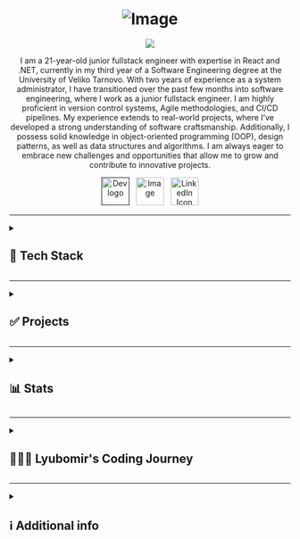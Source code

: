 <h1 align="center">
<img src="https://github.com/user-attachments/assets/dffcd7e3-8cef-445b-a474-83e222945b64" alt="Image">
</h1>

<p align="center">
    <img src="https://readme-typing-svg.demolab.com/?lines=Full-stack%20web%20and%20app%20developer;(React.js%20/%20.NET);2%2B%20years%20of%20coding%20experience;Always%20learning%20new%20things&font=Fira%20Code&center=true&width=440&height=45&color=8A2BE2&vCenter=true&pause=1000&size=22" />
</p>

<p align="center">
I am a 21-year-old junior fullstack engineer with expertise in React and .NET, currently in my third year of a Software Engineering degree at the University of Veliko Tarnovo. With two years of experience as a system administrator, I have transitioned over the past few months into software engineering, where I work as a junior fullstack engineer. I am highly proficient in version control systems, Agile methodologies, and CI/CD pipelines. My experience extends to real-world projects, where I’ve developed a strong understanding of software craftsmanship. Additionally, I possess solid knowledge in object-oriented programming (OOP), design patterns, as well as data structures and algorithms. I am always eager to embrace new challenges and opportunities that allow me to grow and contribute to innovative projects.
  </p>

  <p align="center">
    <a href=""><img src="https://github.com/user-attachments/assets/73cd0f60-9f47-4bcf-97d7-c922cf7b2f4f" alt="Dev logo" width="50" height="50"></a> &nbsp;
    <a href="https://x.com/0xGeorgiev"><img src="https://github.com/user-attachments/assets/2c27b738-ad0b-4e54-9c81-b9f4e01eab04" width="50" height="50" alt="Image"></a> &nbsp;
    <a href="https://www.linkedin.com/in/lyubomir-georgiev-ab9116248/"><img src="https://github.com/user-attachments/assets/1c2a9eb9-e605-4ccc-ba03-d8237c048ac3" alt="LinkedIn Icon" width="50" height="50"></a>
  </p>
  
 ---

<details><summary><h2>🦾 Tech Stack</h2></summary>
  <h3>💡Languages: </h3>
<p>
  <img alt="C#" width="30px" src="https://cdn.jsdelivr.net/gh/devicons/devicon@latest/icons/csharp/csharp-original.svg" /> &nbsp;       
  <img alt="JavaScript" width="30px" src="https://cdn.jsdelivr.net/gh/devicons/devicon@latest/icons/javascript/javascript-original.svg" /> &nbsp;
  <img alt="TypeScript" width="30px" src="https://cdn.jsdelivr.net/gh/devicons/devicon@latest/icons/typescript/typescript-original.svg" /> &nbsp;
  <img alt="HTML" width="30px" src="https://cdn.jsdelivr.net/gh/devicons/devicon@latest/icons/html5/html5-original.svg" /> &nbsp;
  <img alt="CSS" width="30px" src="https://cdn.jsdelivr.net/gh/devicons/devicon@latest/icons/css3/css3-original.svg" /> &nbsp;
  <img alt="SqlServer" width="30px" src="https://cdn.jsdelivr.net/gh/devicons/devicon@latest/icons/microsoftsqlserver/microsoftsqlserver-original-wordmark.svg" /> &nbsp;
</p>

<h3>🧰 Framewoks:</h3> 

<p align="left">
  <img alt="ASP.NET" width="30px" src="https://cdn.jsdelivr.net/gh/devicons/devicon@latest/icons/dotnetcore/dotnetcore-original.svg" /> &nbsp;
  <img  alt="React.Js" width="30px" src="https://cdn.jsdelivr.net/gh/devicons/devicon@latest/icons/react/react-original.svg" /> &nbsp;
</p>

<h3>📚 Libraries:</h3> 
<p align="left">  
  <img alt="Tailwind" width="30px;" src="https://cdn.jsdelivr.net/gh/devicons/devicon@latest/icons/tailwindcss/tailwindcss-original.svg" /> &nbsp;
  <img alt="MUI" width="30px" src="https://cdn.jsdelivr.net/gh/devicons/devicon@latest/icons/materialui/materialui-original.svg" /> &nbsp;
  <img alt="FramerMotion" width="30px" src="https://cdn.jsdelivr.net/gh/devicons/devicon@latest/icons/framermotion/framermotion-original.svg" /> &nbsp;
  <img alt="ReactBootstrap" width="30px" src="https://cdn.jsdelivr.net/gh/devicons/devicon@latest/icons/reactbootstrap/reactbootstrap-original.svg" /> &nbsp;
</p>

<h3>🛠️ Tools:</h3> 

<p align="left">
  <img alt="Jira" width="30px;" src="https://cdn.jsdelivr.net/gh/devicons/devicon@latest/icons/jira/jira-original.svg" /> &nbsp;
  <img alt="Docker" width="30px;" src="https://cdn.jsdelivr.net/gh/devicons/devicon@latest/icons/docker/docker-original.svg" /> &nbsp;
  <img alt="Azure" width="30px;" src="https://cdn.jsdelivr.net/gh/devicons/devicon@latest/icons/azure/azure-original.svg" /> &nbsp;
  <img alt="Postman" width="30px;" src="https://cdn.jsdelivr.net/gh/devicons/devicon@latest/icons/postman/postman-original.svg" /> &nbsp;
  <img alt="Swagger" width="30px;" src="https://cdn.jsdelivr.net/gh/devicons/devicon@latest/icons/swagger/swagger-original.svg" /> &nbsp;
  <img alt="Photoshop" width="30px;" src="https://cdn.jsdelivr.net/gh/devicons/devicon@latest/icons/photoshop/photoshop-original.svg" /> &nbsp;        
  <img alt="Figma" width="30px;" src="https://cdn.jsdelivr.net/gh/devicons/devicon@latest/icons/figma/figma-original.svg" /> &nbsp;        
</p>

<h3>🎁 Version Control Systems and Storage: </h3> 
<p align="left">
  <img alt="Git" width="30px;" src="https://cdn.jsdelivr.net/gh/devicons/devicon@latest/icons/git/git-original.svg" /> &nbsp;       
  <img alt="GitHub" width="30px;" src="https://cdn.jsdelivr.net/gh/devicons/devicon@latest/icons/github/github-original.svg" /> &nbsp;
  <img alt="Bitbucket" width="30px;" src="https://cdn.jsdelivr.net/gh/devicons/devicon@latest/icons/bitbucket/bitbucket-original.svg" /> &nbsp; 
</p>
</details>


---

<details>
  <summary><h2>✅ Projects</h2></summary>
  <p align="left">
    <table cellspacing="0" cellpadding="0">
  <tr>
    <td><a href="https://github.com/lyubomir2712/Hotel_Booking">
    <img width="278" src="https://denvercoder1-github-readme-stats.vercel.app/api/pin/?username=lyubomir2712&repo=Hotel_Booking&theme=react&bg_color=1F222E&title_color=A020F0&hide_border=true&icon_color=A020F0&show_icons=false&show_description=false" alt="Hotel_Booking">
</a></td>
    <td>
<a href="https://github.com/MrArthur0507/StockAPI"><img width="278" src="https://denvercoder1-github-readme-stats.vercel.app/api/pin/?username=MrArthur0507&repo=StockAPI&theme=react&bg_color=1F222E&title_color=A020F0&hide_border=true&icon_color=A020F0&show_icons=false&show_description=false" alt="StockAPI"></a></td>
    <td><a href="https://github.com/lyubomir2712/English-Literature-Board-Game"><img width="278" src="https://denvercoder1-github-readme-stats.vercel.app/api/pin/?username=lyubomir2712&repo=English-Literature-Board-Game&theme=react&bg_color=1F222E&title_color=A020F0&hide_border=true&icon_color=A020F0&show_icons=false&show_description=false" alt="English-Literature-Board-Game"></a></td>
  </tr>
  <tr>
    <td>
<a href="https://github.com/lyubomir2712/ATM_Design_patterns"><img width="278" src="https://denvercoder1-github-readme-stats.vercel.app/api/pin/?username=lyubomir2712&repo=ATM_Design_patterns&theme=react&bg_color=1F222E&title_color=A020F0&hide_border=true&icon_color=A020F0&show_icons=false&show_description=false" alt="ATM_Design_patterns"></a></td>
    <td><a href="https://github.com/lyubomir2712/ApiCsvReader"><img width="278" src="https://denvercoder1-github-readme-stats.vercel.app/api/pin/?username=lyubomir2712&repo=ApiCsvReader&theme=react&bg_color=1F222E&title_color=A020F0&hide_border=true&icon_color=A020F0&show_icons=false&show_description=false" alt="ApiCsvReader"></a></td>
    <td><a href="https://github.com/lyubomir2712/MyWebApp"><img width="278" src="https://denvercoder1-github-readme-stats.vercel.app/api/pin/?username=lyubomir2712&repo=MyWebApp&theme=react&bg_color=1F222E&title_color=A020F0&hide_border=true&icon_color=A020F0&show_icons=false&show_description=false" alt="MyWebApp"></a></td>
  </tr>
  <tr>
    <td><a href="https://github.com/lyubomir2712/VTUstudio"><img width="278" src="https://denvercoder1-github-readme-stats.vercel.app/api/pin/?username=lyubomir2712&repo=VTUstudio&theme=react&bg_color=1F222E&title_color=A020F0&hide_border=true&icon_color=A020F0&show_icons=false&show_description=false" alt="VTUstudio"></a></td>
  </tr>
</table>
    










  </p>
</details>
  

---

<details><summary><h2>📊 Stats</h2></summary>
  
[![Lyubomir's GitHub stats](https://github-readme-stats.vercel.app/api?username=lyubomir2712&show_icons=true&theme=synthwave)](https://github.com/lyubomir2712)

</details>


---

<details>
  <summary><h2>👨🏻‍💻 Lyubomir's Coding Journey</h2></summary>

From a young age, I was captivated by computers and aspired to become a programmer, inspired by my three cousins in the field. My journey began in 8th grade when I started learning basic C# through the book Основи на програмирането със C# by Svetlin Nakov. This initial exploration ignited my passion for coding. By 10th grade, I delved deeper into programming with Python on Codeacademy, where I gained a solid foundation in fundamental and advanced concepts.

In 11th grade, I expanded my skill set with MySQL, learning from Colt Steele’s course on Udemy. Toward the end of the year, I started exploring backend development with Django and frontend basics using HTML, CSS, vanilla JavaScript, and jQuery.

After graduating high school, I enrolled at the University of Veliko Tarnovo “St. St. Cyril and Methodius” to study Software Engineering. My first year involved serious practice with .NET and SQL Server, while in my second year, I built my first API using ASP.NET. I also gained proficiency in version control systems like Git and learned crucial concepts, including Object-Oriented Programming, SOLID principles, data structures, algorithms, operating systems, multithreading, memory hierarchy, asynchronous programming, and design patterns.

Outside of formal studies, I explored interests in Web3, DeFi, and blockchain, writing my first smart contract in Solidity on Remix to better understand the foundations of cryptocurrency. During the summer, I focused on mastering React fundamentals.

Now in my third year, I have secured my first professional role as a Full Stack React/.NET Developer at the University of Veliko Tarnovo. I am part of an ambitious team, working on educational projects for various institutions and contributing to impactful solutions in the field of education.
</details> 

---

<details>
  <summary><h2>ℹ️ Additional info</h2></summary>
  I have a collections of books for programming from  Robert C. Martin ( Uncle Bob ) 📚 <br/>
  <ul>
    <li>Clean Code</li>
    <li>Clean Archicture</li>
    <li>The Clean Coder</li>
    <li>Working effectively with legacy code</li>
    <li>Clean Agile</li>
    <li>Clean Craftsmanship</li>
    </ul> 
  
  In my free time i like to workout at the local gym 💪, i have interests in martial arts 🥋 and i like to climb mountains 🏔️!
</details> 
